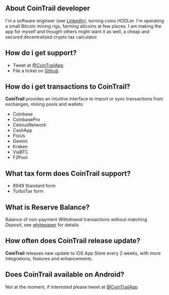 ## About CoinTrail developer

I'm a software engineer (see [LinkedIn](www.linkedin.com/in/huonghovan)), turning coins HODLer. I'm operating a small Bitcoin mining rigs, farming altcoins at few places. I am making the app for myself and thought others might want it as well, a cheap and secured decentralized crypto tax calculator.

## How do i get support?

- Tweet at [@CoinTrailApp](http://twitter.com/CoinTrailApp)
- File a ticket on [Github](https://github.com/CoinTrailApp/TaxCalculator)

## How do i get transactions to CoinTrail?

**CoinTrail** provides an intuitive interface to import or sync transactions from exchanges, mining pools and wallets:

- Coinbase
- CoinbasePro
- CelsiusNetwork
- CashApp
- FtxUs
- Gemini
- Kraken
- ViaBTC
- F2Pool

## What tax form does CoinTrail support?

- 8949 Standard form
- TurboTax form

## What is Reserve Balance?

Balance of non-payment *Withdrawal* transactions without matching *Deposit*, see [whitepaper](/whitepaper.html) for details

## How often does CoinTrail release update?

**CoinTrail** releases new update to iOS App Store every 2 weeks, with more integrations, features and enhancements.

## Does CoinTrail available on Android?

Not at the moment, if interested please tweet at [@CoinTrailApp](http://twitter.com/CoinTrailApp)
